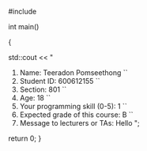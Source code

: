 
#include <iostream>


int main()

{
  
std::cout << "

1. Name: Teeradon Pomseethong
            ``
2. Student ID: 600612155
            ``
3. Section: 801
            ``
4. Age: 18
            ``
5. Your programming skill (0-5): 1 
            ``
6. Expected grade of this course: B
            ``
7. Message to lecturers or TAs: Hello
";
  
return 0;
}


